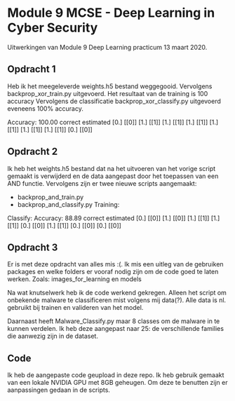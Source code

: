 # Module 9 MCSE - Deep Learning in Cyber Security
Uitwerkingen van Module 9 Deep Learning practicum 13 maart 2020.

## Opdracht 1
Heb ik het meegeleverde weights.h5 bestand weggegooid. Vervolgens backprop_xor_train.py uitgevoerd. Het resultaat van de training is 100 accuracy
Vervolgens de classificatie backprop_xor_classify.py uitgevoerd eveneens 100% accuracy.

Accuracy: 100.00
correct estimated
[0.] [[0]]
[1.] [[1]]
[1.] [[1]]
[1.] [[1]]
[1.] [[1]]
[1.] [[1]]
[1.] [[1]]
[0.] [[0]]


## Opdracht 2
Ik heb het weights.h5 bestand  dat na het uitvoeren van het vorige script gemaakt is verwijderd en de data aangepast door het toepassen van een AND functie. Vervolgens zijn er twee nieuwe scripts aangemaakt:
- backprop_and_train.py
- backprop_and_classify.py
Training:


Classify:
Accuracy: 88.89
correct estimated
[0.] [[0]]
[1.] [[0]]
[1.] [[1]]
[1.] [[1]]
[0.] [[0]]
[1.] [[1]]
[0.] [[0]]
[0.] [[0]]

## Opdracht 3
Er is met deze opdracht van alles mis :(. Ik mis een uitleg van de gebruiken packages en welke folders er vooraf nodig zijn om de code goed te laten werken.
Zoals: images_for_learning en models

Na wat knutselwerk heb ik de code werkend gekregen. Alleen het script om onbekende malware te classificeren mist volgens mij data(?). Alle data is nl. gebruikt bij trainen en valideren van het model.

Daarnaast heeft Malware_Classify.py maar 8 classes om de malware in te kunnen verdelen. Ik heb deze aangepast naar 25: de verschillende families die aanwezig zijn in de dataset.

## Code
Ik heb de aangepaste code geupload in deze repo. Ik heb gebruik gemaakt van een lokale NVIDIA GPU met 8GB geheugen. Om deze te benutten zijn er  aanpassingen gedaan in de scripts. 
